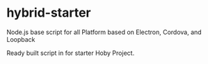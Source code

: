 # hybrid-starter
Node.js base script for all Platform based on Electron, Cordova, and Loopback

Ready built script in for starter Hoby Project.
